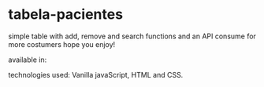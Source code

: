 # tabela-pacientes

simple table with add, remove and search functions and an API consume for more costumers 
hope you enjoy!

available in: 

technologies used: Vanilla javaScript, HTML and CSS.
